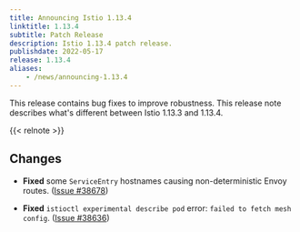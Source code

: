 ```yaml
---
title: Announcing Istio 1.13.4
linktitle: 1.13.4
subtitle: Patch Release
description: Istio 1.13.4 patch release.
publishdate: 2022-05-17
release: 1.13.4
aliases:
    - /news/announcing-1.13.4
---
```


This release contains bug fixes to improve robustness.
This release note describes what's different between Istio 1.13.3 and 1.13.4.

{{< relnote >}}

## Changes

- **Fixed** some `ServiceEntry` hostnames causing non-deterministic Envoy routes.
  ([Issue #38678](https://github.com/istio/istio/issues/38678))

- **Fixed** `istioctl experimental describe pod` error: `failed to fetch mesh config`.
  ([Issue #38636](https://github.com/istio/istio/issues/38636))
